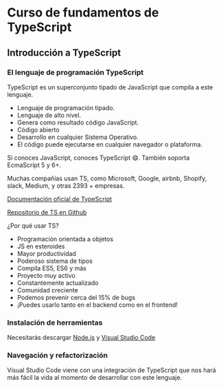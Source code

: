 # Curso de fundamentos de TypeScript

## Introducción a TypeScript

### El lenguaje de programación TypeScript

TypeScript es un superconjunto tipado de JavaScript que compila a este lenguaje.

- Lenguaje de programación tipado.
- Lenguaje de alto nivel.
- Genera como resultado código JavaScript.
- Código abierto
- Desarrollo en cualquier Sistema Operativo.
- El código puede ejecutarse en cualquier navegador o plataforma.

Si conoces JavaScript, conoces TypeScript 😄. También soporta EcmaScript 5 y 6+.

Muchas compañías usan TS, como Microsoft, Google, airbnb, Shopify, slack, Medium, y otras 2393 + empresas.

[Documentación oficial de TypeScript](https://www.typescriptlang.org/docs/)

[Repositorio de TS en Github](https://github.com/microsoft/TypeScript)

¿Por qué usar TS?

- Programación orientada a objetos
- JS en esteroides
- Mayor productividad
- Poderoso sistema de tipos
- Compila ES5, ES6 y más
- Proyecto muy activo
- Constantemente actualizado
- Comunidad creciente
- Podemos prevenir cerca del 15% de bugs
- ¡Puedes usarlo tanto en el backend como en el frontend!

### Instalación de herramientas

Necesitarás descargar [Node.js](https://nodejs.org/es/) y [Visual Studio Code](https://code.visualstudio.com/)

### Navegación y refactorización

Visual Studio Code viene con una integración de TypeScript que nos hará más fácil la vida al momento de desarrollar con este lenguaje.
